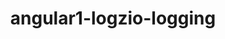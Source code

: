 ---
title: angular1-logzio-logging
project-url: https://github.com/drmikecrowe/angular1-logzio-logging
logo:
  logofile: angular.svg
  orientation: vertical
shipping-summary:
  data-source: Angular code
shipping-tags:
  - log-shipper
---
